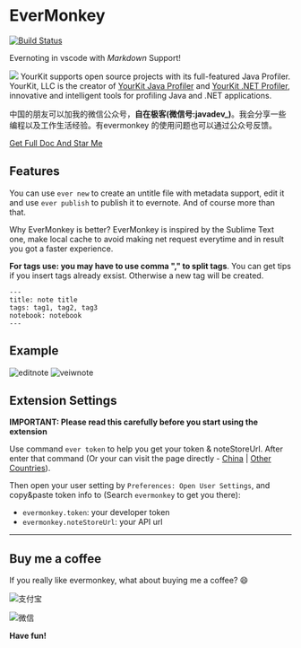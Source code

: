 # EverMonkey

[![Build Status](https://travis-ci.org/michalyao/evermonkey.svg?branch=master)](https://travis-ci.org/michalyao/evermonkey)



Evernoting in vscode with *Markdown* Support!

![](https://www.yourkit.com/images/yklogo.png)
YourKit supports open source projects with its full-featured Java Profiler.
YourKit, LLC is the creator of <a href="https://www.yourkit.com/java/profiler/">YourKit Java Profiler</a>
and <a href="https://www.yourkit.com/.net/profiler/">YourKit .NET Profiler</a>,
innovative and intelligent tools for profiling Java and .NET applications.

中国的朋友可以加我的微信公众号，**自在极客(微信号:javadev_)**。我会分享一些编程以及工作生活经验。有evermonkey 的使用问题也可以通过公众号反馈。



[Get Full Doc And Star Me](http://monkey.yoryor.top)

## Features

You can use `ever new` to create an untitle file with metadata support, edit it and use `ever publish` to publish it to evernote. And of course more than that.

Why EverMonkey is better? EverMonkey is inspired by the Sublime Text one, make local cache to avoid making net request everytime and in result
you got a faster experience.


**For tags use: you may have to use comma "," to split tags**. You can get tips if you insert tags already exsist. Otherwise a new tag will be created.

```
---
title: note title
tags: tag1, tag2, tag3
notebook: notebook
---
```


## Example
![editnote](assets/editnote.gif)
![veiwnote](assets/viewnote.gif)


## Extension Settings

**IMPORTANT: Please read this carefully before you start using the extension**

Use command `ever token` to help you get your token & noteStoreUrl. After enter that command (Or your can visit the page directly - [China](https://app.yinxiang.com/api/DeveloperToken.action) | [Other Countries](https://www.evernote.com/api/DeveloperToken.action)).

Then open your user setting by `Preferences: Open User Settings`, and copy&paste token info to (Search `evermonkey` to get you there):

* `evermonkey.token`: your developer token
* `evermonkey.noteStoreUrl`: your API url


-----------------------------------------------------------------------------------------------------------

## Buy me a coffee

If you really like evermonkey, what about buying me a coffee? :smile:

![支付宝](assets/alipay.png)

![微信](assets/wechatpay.jpeg)

**Have fun!**

